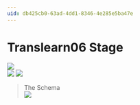 ```yaml
---
uid: db425cb0-63ad-4dd1-8346-4e285e5ba47e
---
```


# Translearn06 Stage
![](~/img/http://www.kirchersociety.org/blog/wp-content/uploads/2006/02/catpiano.jpg "")  
![](~/img/translearnstageunderconstruction1.jpg "") ![](~/img/translearnstageunderconstruction2.jpg "")  

>The Schema  
![](~/img/schema.gif "")
